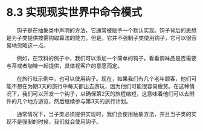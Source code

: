 8.3 实现现实世界中命令模式
===

&nbsp;&nbsp;&nbsp;&nbsp;&nbsp;&nbsp;&nbsp;钩子是在抽象类中声明的方法，它通常被赋予一个默认实现。钩子背后的思想是为子类提供按需钩取算法的能力。但是，它并不强制子类使用钩子，它可以很容易地忽略这一点。

&nbsp;&nbsp;&nbsp;&nbsp;&nbsp;&nbsp;&nbsp;例如，在饮料的例子中，我们可以添加一个简单的钩子，看看调味品是否需要与茶或者咖啡一起提供，具体视客户的意愿而定。

&nbsp;&nbsp;&nbsp;&nbsp;&nbsp;&nbsp;&nbsp;在旅行社示例中，也可以使用钩子。现在，如果我们有几个老年顾客，他们可能不想在为期3天的旅行中每天都出去游玩，因为他们可能很容易疲劳。在这种情况下，我们可以开发一个钩子，以确保第2天的旅程缩短，这意味着他们可以去附件的几个地方游览，然后继续参与第3天的旅行计划。

&nbsp;&nbsp;&nbsp;&nbsp;&nbsp;&nbsp;&nbsp;通常情况下，当子类必须提供实现时，我们会使用抽象方法，并且当子类的实现不是强制的时候，我们就会使用钩子。
